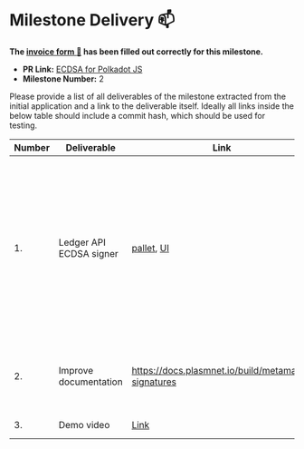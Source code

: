 # Milestone Delivery :mailbox:

**The [invoice form :pencil:](https://forms.gle/8Wx7nxtq8fKrsuEz8) has been filled out correctly for this milestone.**  

* **PR Link:** [ECDSA for Polkadot JS](https://github.com/w3f/Open-Grants-Program/pull/39)
* **Milestone Number:** 2

Please provide a list of all deliverables of the milestone extracted from the initial application and a link to the deliverable itself. Ideally all links inside the below table should include a commit hash, which should be used for testing.

| Number | Deliverable | Link | Notes |
| ------------- | ------------- | ------------- |------------- |
| 1. | Ledger API ECDSA signer | [pallet](https://github.com/PlasmNetwork/Plasm/tree/08c4a9211836b929abcbad4ed33ede0f616a6423/frame/custom-signatures), [UI](https://github.com/hoonsubin/apps/pull/2/files) | Ledger support consist of two components: the pallet (that supports any signature schemes to send transactions), and UI that requests Metamask to sign custom data (the `Call` structure). |
| 2. | Improve documentation | https://docs.plasmnet.io/build/metamask-signatures | Added documentation page that describes provided functionality. |
| 3. | Demo video | [Link](https://user-images.githubusercontent.com/40356749/104814290-7137a700-5851-11eb-8cef-00b9495da0d6.mp4) | Attached to [PR](https://github.com/hoonsubin/apps/pull/2). |
